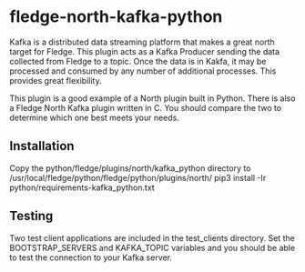 # fledge-north-kafka-python

Kafka is a distributed data streaming platform that makes a great north target for Fledge. This plugin acts as a Kafka Producer sending the data collected from Fledge to a topic. Once the data is in Kakfa, it may be processed and consumed by any number of additional processes. This provides great flexibility.

This plugin is a good example of a North plugin built in Python. There is also a Fledge North Kafka plugin written in C. You should compare the two to determine which one best meets your needs.

## Installation

Copy the python/fledge/plugins/north/kafka_python directory to /usr/local/fledge/python/fledge/python/plugins/north/
pip3 install -Ir python/requirements-kafka_python.txt

## Testing

Two test client applications are included in the test_clients directory. Set the BOOTSTRAP_SERVERS and KAFKA_TOPIC variables and you should be able to test the connection to your Kafka server.



